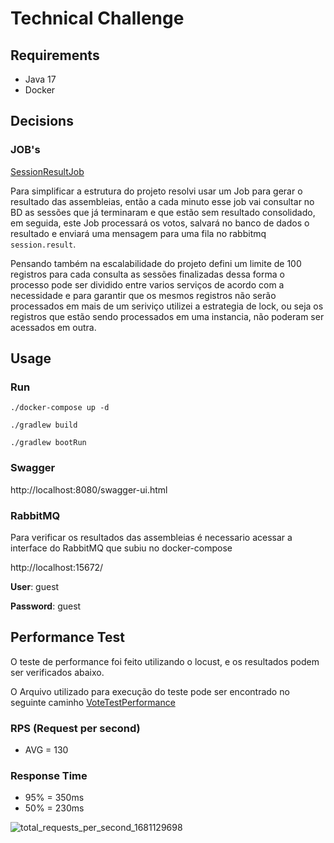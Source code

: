 # Technical Challenge 

## Requirements
- Java 17
- Docker

## Decisions

### JOB's

[SessionResultJob](https://github.com/victorgmacedo/ntconsult/blob/main/src/main/kotlin/br/com/ntconsult/challenge/job/SessionResultJob.kt)

Para simplificar a estrutura do projeto resolvi usar um Job para gerar o resultado das assembleias, então a cada minuto esse job vai consultar no BD as sessões que já terminaram e que estão sem resultado consolidado, em seguida, este Job processará os votos, salvará no banco de dados o resultado e enviará uma mensagem para uma fila no rabbitmq ``session.result``.

Pensando também na escalabilidade do projeto defini um limite de 100 registros para cada consulta as sessões finalizadas dessa forma o processo pode ser dividido entre varios serviços de acordo com a necessidade
e para garantir que os mesmos registros não serão processados em mais de um seriviço utilizei a estrategia de lock, ou seja os registros que estão sendo processados em uma instancia, 
não poderam ser acessados em outra.


## Usage

### Run

``./docker-compose up -d``

``./gradlew build``

``./gradlew bootRun``

### Swagger

http://localhost:8080/swagger-ui.html

### RabbitMQ

Para verificar os resultados das assembleias é necessario acessar a interface do RabbitMQ que subiu no docker-compose

 http://localhost:15672/
 
 **User**: guest
 
 **Password**: guest

## Performance Test

O teste de performance foi feito utilizando o locust, e os resultados podem ser verificados abaixo.

O Arquivo utilizado para execução do teste pode ser encontrado no seguinte caminho [VoteTestPerformance](locust/vote-performance.py)

### RPS (Request per second)
- AVG = 130

### Response Time
- 95% = 350ms
- 50% = 230ms

![total_requests_per_second_1681129698](https://user-images.githubusercontent.com/22604745/230904614-4fd2a69c-aad1-40e4-a109-eb7eb1058c96.png)
